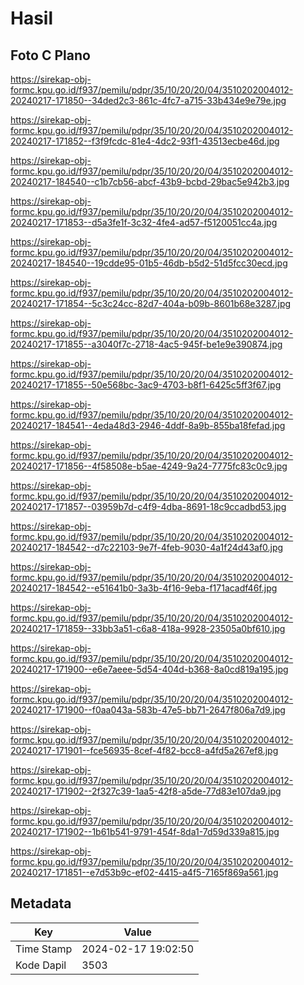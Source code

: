 # Hasil

## Foto C Plano

https://sirekap-obj-formc.kpu.go.id/f937/pemilu/pdpr/35/10/20/20/04/3510202004012-20240217-171850--34ded2c3-861c-4fc7-a715-33b434e9e79e.jpg

https://sirekap-obj-formc.kpu.go.id/f937/pemilu/pdpr/35/10/20/20/04/3510202004012-20240217-171852--f3f9fcdc-81e4-4dc2-93f1-43513ecbe46d.jpg

https://sirekap-obj-formc.kpu.go.id/f937/pemilu/pdpr/35/10/20/20/04/3510202004012-20240217-184540--c1b7cb56-abcf-43b9-bcbd-29bac5e942b3.jpg

https://sirekap-obj-formc.kpu.go.id/f937/pemilu/pdpr/35/10/20/20/04/3510202004012-20240217-171853--d5a3fe1f-3c32-4fe4-ad57-f5120051cc4a.jpg

https://sirekap-obj-formc.kpu.go.id/f937/pemilu/pdpr/35/10/20/20/04/3510202004012-20240217-184540--19cdde95-01b5-46db-b5d2-51d5fcc30ecd.jpg

https://sirekap-obj-formc.kpu.go.id/f937/pemilu/pdpr/35/10/20/20/04/3510202004012-20240217-171854--5c3c24cc-82d7-404a-b09b-8601b68e3287.jpg

https://sirekap-obj-formc.kpu.go.id/f937/pemilu/pdpr/35/10/20/20/04/3510202004012-20240217-171855--a3040f7c-2718-4ac5-945f-be1e9e390874.jpg

https://sirekap-obj-formc.kpu.go.id/f937/pemilu/pdpr/35/10/20/20/04/3510202004012-20240217-171855--50e568bc-3ac9-4703-b8f1-6425c5ff3f67.jpg

https://sirekap-obj-formc.kpu.go.id/f937/pemilu/pdpr/35/10/20/20/04/3510202004012-20240217-184541--4eda48d3-2946-4ddf-8a9b-855ba18fefad.jpg

https://sirekap-obj-formc.kpu.go.id/f937/pemilu/pdpr/35/10/20/20/04/3510202004012-20240217-171856--4f58508e-b5ae-4249-9a24-7775fc83c0c9.jpg

https://sirekap-obj-formc.kpu.go.id/f937/pemilu/pdpr/35/10/20/20/04/3510202004012-20240217-171857--03959b7d-c4f9-4dba-8691-18c9ccadbd53.jpg

https://sirekap-obj-formc.kpu.go.id/f937/pemilu/pdpr/35/10/20/20/04/3510202004012-20240217-184542--d7c22103-9e7f-4feb-9030-4a1f24d43af0.jpg

https://sirekap-obj-formc.kpu.go.id/f937/pemilu/pdpr/35/10/20/20/04/3510202004012-20240217-184542--e51641b0-3a3b-4f16-9eba-f171acadf46f.jpg

https://sirekap-obj-formc.kpu.go.id/f937/pemilu/pdpr/35/10/20/20/04/3510202004012-20240217-171859--33bb3a51-c6a8-418a-9928-23505a0bf610.jpg

https://sirekap-obj-formc.kpu.go.id/f937/pemilu/pdpr/35/10/20/20/04/3510202004012-20240217-171900--e6e7aeee-5d54-404d-b368-8a0cd819a195.jpg

https://sirekap-obj-formc.kpu.go.id/f937/pemilu/pdpr/35/10/20/20/04/3510202004012-20240217-171900--f0aa043a-583b-47e5-bb71-2647f806a7d9.jpg

https://sirekap-obj-formc.kpu.go.id/f937/pemilu/pdpr/35/10/20/20/04/3510202004012-20240217-171901--fce56935-8cef-4f82-bcc8-a4fd5a267ef8.jpg

https://sirekap-obj-formc.kpu.go.id/f937/pemilu/pdpr/35/10/20/20/04/3510202004012-20240217-171902--2f327c39-1aa5-42f8-a5de-77d83e107da9.jpg

https://sirekap-obj-formc.kpu.go.id/f937/pemilu/pdpr/35/10/20/20/04/3510202004012-20240217-171902--1b61b541-9791-454f-8da1-7d59d339a815.jpg

https://sirekap-obj-formc.kpu.go.id/f937/pemilu/pdpr/35/10/20/20/04/3510202004012-20240217-171851--e7d53b9c-ef02-4415-a4f5-7165f869a561.jpg


## Metadata

| Key        | Value               |
| ---------- | ------------------- |
| Time Stamp | 2024-02-17 19:02:50 |
| Kode Dapil | 3503                |



